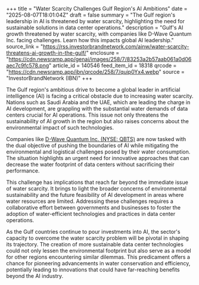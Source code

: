 +++
title = "Water Scarcity Challenges Gulf Region's AI Ambitions"
date = "2025-08-07T18:01:04Z"
draft = false
summary = "The Gulf region's leadership in AI is threatened by water scarcity, highlighting the need for sustainable solutions in data center operations."
description = "Gulf's AI growth threatened by water scarcity, with companies like D-Wave Quantum Inc. facing challenges. Learn how this impacts global AI leadership."
source_link = "https://rss.investorbrandnetwork.com/ainw/water-scarcity-threatens-ai-growth-in-the-gulf/"
enclosure = "https://cdn.newsramp.app/genai/images/258/7/83253a2b57aab061a0d06aec7c9fc578.png"
article_id = 140546
feed_item_id = 18318
qrcode = "https://cdn.newsramp.app/ibn/qrcode/258/7/quip0Yx4.webp"
source = "InvestorBrandNetwork (IBN)"
+++

<p>The Gulf region's ambitious drive to become a global leader in artificial intelligence (AI) is facing a critical obstacle due to increasing water scarcity. Nations such as Saudi Arabia and the UAE, which are leading the charge in AI development, are grappling with the substantial water demands of data centers crucial for AI operations. This issue not only threatens the sustainability of AI growth in the region but also raises concerns about the environmental impact of such technologies.</p><p>Companies like <a href='https://www.dwavesys.com' rel='nofollow' target='_blank'>D-Wave Quantum Inc. (NYSE: QBTS)</a> are now tasked with the dual objective of pushing the boundaries of AI while mitigating the environmental and logistical challenges posed by their water consumption. The situation highlights an urgent need for innovative approaches that can decrease the water footprint of data centers without sacrificing their performance.</p><p>This challenge has implications that reach far beyond the immediate issue of water scarcity. It brings to light the broader concerns of environmental sustainability and the future feasibility of AI development in areas where water resources are limited. Addressing these challenges requires a collaborative effort between governments and businesses to foster the adoption of water-efficient technologies and practices in data center operations.</p><p>As the Gulf countries continue to pour investments into AI, the sector's capacity to overcome the water scarcity problem will be pivotal in shaping its trajectory. The creation of more sustainable data center technologies could not only lessen the environmental footprint but also serve as a model for other regions encountering similar dilemmas. This predicament offers a chance for pioneering advancements in water conservation and efficiency, potentially leading to innovations that could have far-reaching benefits beyond the AI industry.</p>